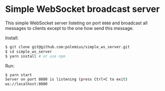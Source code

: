 # Simple WebSocket broadcast server

This simple WebSocket server listeting on port `8080` and broadcast all messages to clients except to the one how send this message.

Install:

```bash
$ git clone git@github.com:polemius/simple_ws_server.git
$ cd simple_ws_server
$ yarn install # or use npm
```

Run:

```bash
$ yarn start
Server on port 8080 is listening (press Ctrl+C to exit)
ws://localhost:8080
```


